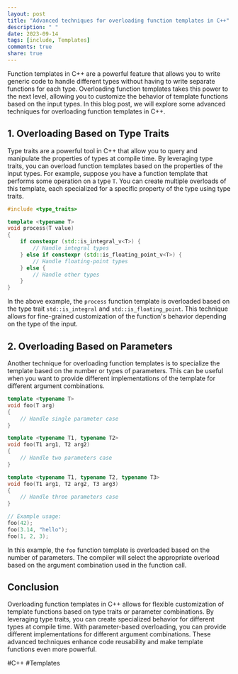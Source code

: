 ```yaml
---
layout: post
title: "Advanced techniques for overloading function templates in C++"
description: " "
date: 2023-09-14
tags: [include, Templates]
comments: true
share: true
---
```


Function templates in C++ are a powerful feature that allows you to write generic code to handle different types without having to write separate functions for each type. Overloading function templates takes this power to the next level, allowing you to customize the behavior of template functions based on the input types. In this blog post, we will explore some advanced techniques for overloading function templates in C++.

## 1. Overloading Based on Type Traits ##

Type traits are a powerful tool in C++ that allow you to query and manipulate the properties of types at compile time. By leveraging type traits, you can overload function templates based on the properties of the input types. For example, suppose you have a function template that performs some operation on a type `T`. You can create multiple overloads of this template, each specialized for a specific property of the type using type traits.

``` cpp
#include <type_traits>

template <typename T>
void process(T value)
{
    if constexpr (std::is_integral_v<T>) {
        // Handle integral types
    } else if constexpr (std::is_floating_point_v<T>) {
        // Handle floating-point types
    } else {
        // Handle other types
    }
}
```

In the above example, the `process` function template is overloaded based on the type trait `std::is_integral` and `std::is_floating_point`. This technique allows for fine-grained customization of the function's behavior depending on the type of the input.

## 2. Overloading Based on Parameters ##

Another technique for overloading function templates is to specialize the template based on the number or types of parameters. This can be useful when you want to provide different implementations of the template for different argument combinations.

``` cpp
template <typename T>
void foo(T arg)
{
    // Handle single parameter case
}

template <typename T1, typename T2>
void foo(T1 arg1, T2 arg2)
{
    // Handle two parameters case
}

template <typename T1, typename T2, typename T3>
void foo(T1 arg1, T2 arg2, T3 arg3)
{
    // Handle three parameters case
}

// Example usage:
foo(42);
foo(3.14, "hello");
foo(1, 2, 3);
```

In this example, the `foo` function template is overloaded based on the number of parameters. The compiler will select the appropriate overload based on the argument combination used in the function call.

## Conclusion ##

Overloading function templates in C++ allows for flexible customization of template functions based on type traits or parameter combinations. By leveraging type traits, you can create specialized behavior for different types at compile time. With parameter-based overloading, you can provide different implementations for different argument combinations. These advanced techniques enhance code reusability and make template functions even more powerful.

#C++ #Templates